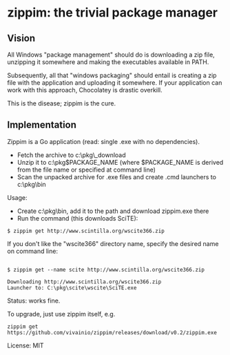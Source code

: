# zippim: the trivial package manager

## Vision

All Windows "package management" should do is downloading a zip file,
unzipping it somewhere and making the executables available in PATH.

Subsequently, all that "windows packaging" should entail is creating a
zip file with the application and uploading it somewhere.
If your application can work with this approach, Chocolatey is drastic overkill.

This is the disease; zippim is the cure.


## Implementation

Zippim is a Go application (read: single .exe with no dependencies).


- Fetch the archive to c:\pkg\\_download
- Unzip it to c:\pkg\$PACKAGE_NAME (where $PACKAGE_NAME
is derived from the file name or specified at command line)
- Scan the unpacked archive for .exe files and create .cmd launchers to c:\pkg\bin

Usage:

- Create c:\pkg\bin, add it to the path and download zippim.exe there
- Run the command (this downloads SciTE):

```shell
$ zippim get http://www.scintilla.org/wscite366.zip
```

If you don't like the "wscite366" directory name, specify the desired name on command line:

```shell

$ zippim get --name scite http://www.scintilla.org/wscite366.zip

Downloading http://www.scintilla.org/wscite366.zip
Launcher to: C:\pkg\scite\wscite\SciTE.exe
```

Status: works fine.

To upgrade, just use zippim itself, e.g.

```
zippim get https://github.com/vivainio/zippim/releases/download/v0.2/zippim.exe
```

License: MIT
